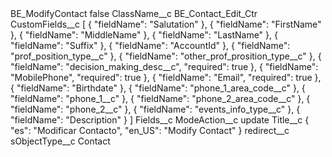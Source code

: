 <?xml version="1.0" encoding="UTF-8"?>
<CustomMetadata xmlns="http://soap.sforce.com/2006/04/metadata" xmlns:xsi="http://www.w3.org/2001/XMLSchema-instance" xmlns:xsd="http://www.w3.org/2001/XMLSchema">
    <label>BE_ModifyContact</label>
    <protected>false</protected>
    <values>
        <field>ClassName__c</field>
        <value xsi:type="xsd:string">BE_Contact_Edit_Ctr</value>
    </values>
    <values>
        <field>CustomFields__c</field>
        <value xsi:type="xsd:string">[
    {
        &quot;fieldName&quot;: &quot;Salutation&quot;
    },
    {
        &quot;fieldName&quot;: &quot;FirstName&quot;
    },
    {
        &quot;fieldName&quot;: &quot;MiddleName&quot;
    },
    {
        &quot;fieldName&quot;: &quot;LastName&quot;
    },
    {
        &quot;fieldName&quot;: &quot;Suffix&quot;
    },
    {
        &quot;fieldName&quot;: &quot;AccountId&quot;
    },
    {
        &quot;fieldName&quot;: &quot;prof_position_type__c&quot;
    },
    {
        &quot;fieldName&quot;: &quot;other_prof_prosition_type__c&quot;
    },
    {
        &quot;fieldName&quot;: &quot;decision_making_desc__c&quot;,
        &quot;required&quot;: true
    },
    {
        &quot;fieldName&quot;: &quot;MobilePhone&quot;,
        &quot;required&quot;: true
    },
    {
        &quot;fieldName&quot;: &quot;Email&quot;,
        &quot;required&quot;: true
    },
    {
        &quot;fieldName&quot;: &quot;Birthdate&quot;
    },
    {
        &quot;fieldName&quot;: &quot;phone_1_area_code__c&quot;
    },
    {
        &quot;fieldName&quot;: &quot;phone_1__c&quot;
    },
    {
        &quot;fieldName&quot;: &quot;phone_2_area_code__c&quot;
    },
    {
        &quot;fieldName&quot;: &quot;phone_2__c&quot;
    },
    {
        &quot;fieldName&quot;: &quot;events_info_type__c&quot;
    },
    {
        &quot;fieldName&quot;: &quot;Description&quot;
    }
]</value>
    </values>
    <values>
        <field>Fields__c</field>
        <value xsi:nil="true"/>
    </values>
    <values>
        <field>ModeAction__c</field>
        <value xsi:type="xsd:string">update</value>
    </values>
    <values>
        <field>Title__c</field>
        <value xsi:type="xsd:string">{ &quot;es&quot;: &quot;Modificar Contacto&quot;, &quot;en_US&quot;: &quot;Modify Contact&quot; }</value>
    </values>
    <values>
        <field>redirect__c</field>
        <value xsi:nil="true"/>
    </values>
    <values>
        <field>sObjectType__c</field>
        <value xsi:type="xsd:string">Contact</value>
    </values>
</CustomMetadata>
